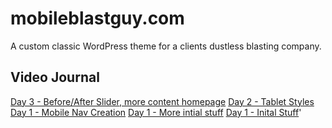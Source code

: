 # mobileblastguy.com
A custom classic WordPress theme for a clients dustless blasting company. 

## Video Journal
[Day 3 - Before/After Slider, more content homepage](https://youtu.be/KsJrcbYqRXQ)
[Day 2 - Tablet Styles](https://youtu.be/d3E-yVRLHlc)
[Day 1 - Mobile Nav Creation](https://youtu.be/9BNq1JqYR5A)
[Day 1 - More intial stuff](https://youtu.be/Ejg7QIe1dNo)
[Day 1 - Inital Stuff](https://youtu.be/F52Tde20H0s)'
